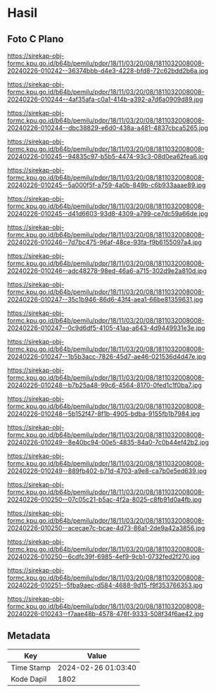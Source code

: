 # Hasil

## Foto C Plano

https://sirekap-obj-formc.kpu.go.id/b64b/pemilu/pdpr/18/11/03/20/08/1811032008008-20240226-010242--36374bbb-d4e3-4228-bfd8-72c62bdd2b6a.jpg

https://sirekap-obj-formc.kpu.go.id/b64b/pemilu/pdpr/18/11/03/20/08/1811032008008-20240226-010244--4af35afa-c0a1-414b-a392-a7d6a0909d89.jpg

https://sirekap-obj-formc.kpu.go.id/b64b/pemilu/pdpr/18/11/03/20/08/1811032008008-20240226-010244--dbc38829-e6d0-438a-a481-4837cbca5265.jpg

https://sirekap-obj-formc.kpu.go.id/b64b/pemilu/pdpr/18/11/03/20/08/1811032008008-20240226-010245--94835c97-b5b5-4474-93c3-08d0ea62fea6.jpg

https://sirekap-obj-formc.kpu.go.id/b64b/pemilu/pdpr/18/11/03/20/08/1811032008008-20240226-010245--5a000f5f-a759-4a0b-849b-c6b933aaae89.jpg

https://sirekap-obj-formc.kpu.go.id/b64b/pemilu/pdpr/18/11/03/20/08/1811032008008-20240226-010245--d41d6603-93d8-4309-a799-ce7dc59a66de.jpg

https://sirekap-obj-formc.kpu.go.id/b64b/pemilu/pdpr/18/11/03/20/08/1811032008008-20240226-010246--7d7bc475-96af-48ce-93fa-f9b6155097a4.jpg

https://sirekap-obj-formc.kpu.go.id/b64b/pemilu/pdpr/18/11/03/20/08/1811032008008-20240226-010246--adc48278-98ed-46a6-a715-302d9e2a810d.jpg

https://sirekap-obj-formc.kpu.go.id/b64b/pemilu/pdpr/18/11/03/20/08/1811032008008-20240226-010247--35c1b946-86d6-43f4-aea1-66be81359631.jpg

https://sirekap-obj-formc.kpu.go.id/b64b/pemilu/pdpr/18/11/03/20/08/1811032008008-20240226-010247--0c9d6df5-4105-41aa-a643-4d9449931e3e.jpg

https://sirekap-obj-formc.kpu.go.id/b64b/pemilu/pdpr/18/11/03/20/08/1811032008008-20240226-010247--1b5b3acc-7826-45d7-ae46-021536d4d47e.jpg

https://sirekap-obj-formc.kpu.go.id/b64b/pemilu/pdpr/18/11/03/20/08/1811032008008-20240226-010248--b7b25a48-99c6-4564-8170-0fed1c1f0ba7.jpg

https://sirekap-obj-formc.kpu.go.id/b64b/pemilu/pdpr/18/11/03/20/08/1811032008008-20240226-010248--5b152f47-8f1b-4905-bdba-9155fb1b7984.jpg

https://sirekap-obj-formc.kpu.go.id/b64b/pemilu/pdpr/18/11/03/20/08/1811032008008-20240226-010249--8e40bc94-00e5-4835-84a0-7c0b44ef42b2.jpg

https://sirekap-obj-formc.kpu.go.id/b64b/pemilu/pdpr/18/11/03/20/08/1811032008008-20240226-010249--889fb402-b71d-4703-a9e8-ca7b0e5ed639.jpg

https://sirekap-obj-formc.kpu.go.id/b64b/pemilu/pdpr/18/11/03/20/08/1811032008008-20240226-010250--07c05c21-b5ac-4f2a-8025-c8fb91d0a4fb.jpg

https://sirekap-obj-formc.kpu.go.id/b64b/pemilu/pdpr/18/11/03/20/08/1811032008008-20240226-010250--acecae7c-bcae-4d73-86a1-2de9a42a3856.jpg

https://sirekap-obj-formc.kpu.go.id/b64b/pemilu/pdpr/18/11/03/20/08/1811032008008-20240226-010250--6cdfc39f-6985-4ef9-9cb1-0732fed2f270.jpg

https://sirekap-obj-formc.kpu.go.id/b64b/pemilu/pdpr/18/11/03/20/08/1811032008008-20240226-010251--5fba9aec-d584-4688-9d15-f9f353766353.jpg

https://sirekap-obj-formc.kpu.go.id/b64b/pemilu/pdpr/18/11/03/20/08/1811032008008-20240226-010243--f7aae48b-4578-476f-9333-508f34f6ae42.jpg


## Metadata

| Key        | Value               |
| ---------- | ------------------- |
| Time Stamp | 2024-02-26 01:03:40 |
| Kode Dapil | 1802                |



